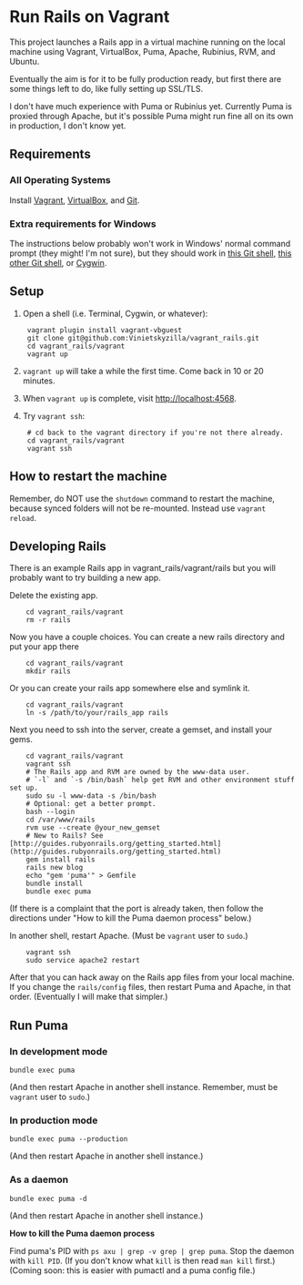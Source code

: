 # Run Rails on Vagrant

This project launches a Rails app in a virtual machine running on the local machine using Vagrant, VirtualBox, Puma, Apache, Rubinius, RVM, and Ubuntu.

Eventually the aim is for it to be fully production ready, but first there are some things left to do, like fully setting up SSL/TLS.

I don't have much experience with Puma or Rubinius yet. Currently Puma is proxied through Apache, but it's possible Puma might run fine all on its own in production, I don't know yet.

## Requirements

### All Operating Systems

Install [Vagrant](http://www.vagrantup.com/downloads.html), [VirtualBox](https://www.virtualbox.org/wiki/Downloads), and [Git](http://git-scm.com/book/en/v2/Getting-Started-Installing-Git).

### Extra requirements for Windows

The instructions below probably won't work in Windows' normal command prompt (they might! I'm not sure), but they should work in [this Git shell](https://msysgit.github.io/), [this other Git shell](https://windows.github.com/), or [Cygwin](https://www.cygwin.com/).

## Setup

1. Open a shell (i.e. Terminal, Cygwin, or whatever):

        vagrant plugin install vagrant-vbguest
        git clone git@github.com:Vinietskyzilla/vagrant_rails.git
        cd vagrant_rails/vagrant
        vagrant up

2. `vagrant up` will take a while the first time. Come back in 10 or 20 minutes.

3. When `vagrant up` is complete, visit [http://localhost:4568](http://localhost:4568).

4. Try `vagrant ssh`:

        # cd back to the vagrant directory if you're not there already.
        cd vagrant_rails/vagrant
        vagrant ssh

## How to restart the machine

Remember, do NOT use the `shutdown` command to restart the machine, because synced folders will not be re-mounted. Instead use `vagrant reload`.

## Developing Rails

There is an example Rails app in vagrant_rails/vagrant/rails but you will probably want to try building a new app.

Delete the existing app.

        cd vagrant_rails/vagrant
        rm -r rails

Now you have a couple choices. You can create a new rails directory and put your app there

        cd vagrant_rails/vagrant
        mkdir rails

Or you can create your rails app somewhere else and symlink it.

        cd vagrant_rails/vagrant
        ln -s /path/to/your/rails_app rails

Next you need to ssh into the server, create a gemset, and install your gems.

        cd vagrant_rails/vagrant
        vagrant ssh
        # The Rails app and RVM are owned by the www-data user.
        # `-l` and `-s /bin/bash` help get RVM and other environment stuff set up.
        sudo su -l www-data -s /bin/bash
        # Optional: get a better prompt.
        bash --login
        cd /var/www/rails
        rvm use --create @your_new_gemset
        # New to Rails? See [http://guides.rubyonrails.org/getting_started.html](http://guides.rubyonrails.org/getting_started.html)
        gem install rails
        rails new blog
        echo "gem 'puma'" > Gemfile
        bundle install
        bundle exec puma
        
(If there is a complaint that the port is already taken, then follow the directions under "How to kill the Puma daemon process" below.)

In another shell, restart Apache. (Must be `vagrant` user to `sudo`.)

        vagrant ssh
        sudo service apache2 restart

After that you can hack away on the Rails app files from your local machine. If you change the `rails/config` files, then restart Puma and Apache, in that order. (Eventually I will make that simpler.)

## Run Puma

### In development mode 

`bundle exec puma`

(And then restart Apache in another shell instance. Remember, must be `vagrant` user to `sudo`.)

### In production mode

`bundle exec puma --production`

(And then restart Apache in another shell instance.)

### As a daemon

`bundle exec puma -d`

(And then restart Apache in another shell instance.)

**How to kill the Puma daemon process**

Find puma's PID with `ps axu | grep -v grep | grep puma`. Stop the daemon with `kill PID`. (If you don't know what `kill` is then read `man kill` first.) (Coming soon: this is easier with pumactl and a puma config file.)
